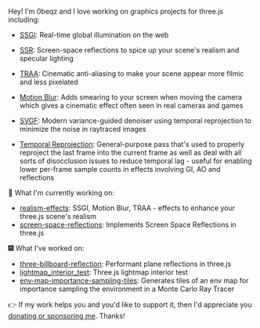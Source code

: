 Hey! I'm 0beqz and I love working on graphics projects for three.js including:

- [SSGI](https://github.com/0beqz/realism-effects/tree/main/src/ssgi): Real-time global illumination on the web

- [SSR](https://github.com/0beqz/realism-effects/tree/main/src/ssgi): Screen-space reflections to spice up your scene's realism and specular lighting

- [TRAA](https://github.com/0beqz/realism-effects/tree/main/src/traa): Cinematic anti-aliasing to make your scene appear more filmic and less pixelated

- [Motion Blur](https://github.com/0beqz/realism-effects/tree/main/src/motion-blur): Adds smearing to your screen when moving the camera which gives a cinematic effect often seen in real cameras and games

- [SVGF](https://github.com/0beqz/realism-effects/tree/main/src/svgf): Modern variance-guided denoiser using temporal reprojection to minimize the noise in raytraced images

- [Temporal Reprojection](https://github.com/0beqz/realism-effects/tree/main/src/temporal-reproject): General-purpose pass that's used to properly reproject the last frame into the current frame as well as deal with all sorts of disocclusion issues to reduce temporal lag - useful for enabling lower per-frame sample counts in effects involving GI, AO and reflections

🎇 What I'm currently working on:
- [realism-effects](https://github.com/0beqz/realism-effects): SSGI, Motion Blur, TRAA - effects to enhance your three.js scene's realism
- [screen-space-reflections](https://github.com/0beqz/screen-space-reflections): Implements Screen Space Reflections in three.js

🎆 What I've worked on:
- [three-billboard-reflection](https://github.com/0beqz/three-billboard-reflection): Performant plane reflections in three.js
- [lightmap_interior_test](https://github.com/0beqz/lightmap_interior_test): Three.js lightmap interior test
- [env-map-importance-sampling-tiles](https://github.com/0beqz/env-map-importance-sampling-tiles): Generates tiles of an env map for importance sampling the environment in a Monte Carlo Ray Tracer


👉 If my work helps you and you'd like to support it, then I'd appreciate you [donating or sponsoring me](https://github.com/sponsors/0beqz). Thanks!
